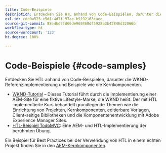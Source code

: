 ```yaml
---
title: Code-Beispiele
description: Entdecken Sie HTL anhand von Code-Beispielen, darunter die WKND-Referenzimplementierung und Beispiele wie die Kernkomponenten.
exl-id: cdc0a525-e5d1-4d7f-97ae-b9192163caee
source-git-commit: 88edbd2fd66de960460df5928a3b42846d32066b
workflow-type: ht
source-wordcount: '123'
ht-degree: 100%

---
```



# Code-Beispiele {#code-samples}

Entdecken Sie HTL anhand von Code-Beispielen, darunter die WKND-Referenzimplementierung und Beispiele wie die Kernkomponenten.

* [WKND-Tutorial](https://experienceleague.adobe.com/docs/experience-manager-learn/getting-started-wknd-tutorial-develop/overview.html?lang=de) – Dieses Tutorial führt durch die Implementierung einer AEM-Site für eine fiktive Lifestyle-Marke, die WKND heißt. Der mit HTL implementierte Kurs behandelt grundlegende Themen wie die Einrichtung von Projekten, Kernkomponenten, editierbare Vorlagen, Client-seitige Bibliotheken und die Komponentenentwicklung mit Adobe Experience Manager Sites.
* [HTL-Beispiel TodoMVC](https://github.com/Adobe-Marketing-Cloud/aem-sightly-sample-todomvc): Eine AEM- und HTL-Implementierung der berühmten Übung.

Ein Beispiel für Best Practices bei der Verwendung von HTL in einem echten Projekt finden Sie in den [AEM-Kernkomponenten](https://experienceleague.adobe.com/docs/experience-manager-core-components/using/introduction.html?lang=de).
